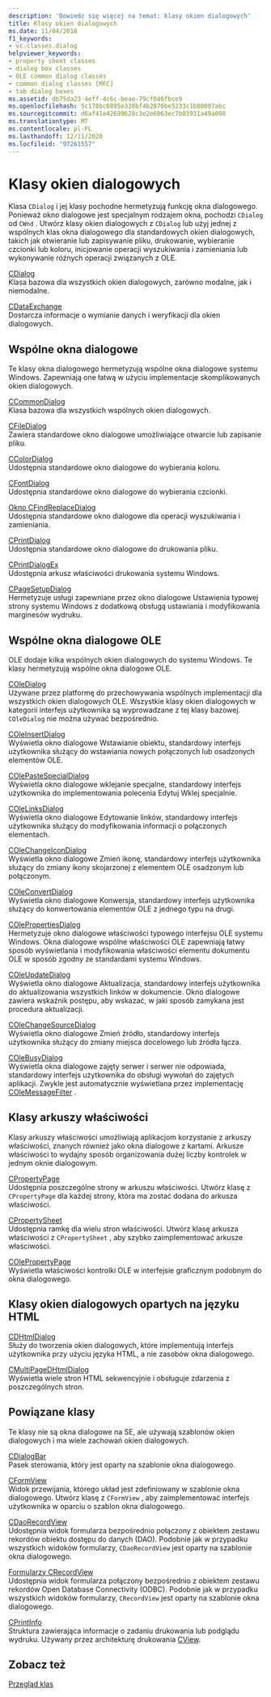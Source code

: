 ```yaml
---
description: 'Dowiedz się więcej na temat: klasy okien dialogowych'
title: Klasy okien dialogowych
ms.date: 11/04/2016
f1_keywords:
- vc.classes.dialog
helpviewer_keywords:
- property sheet classes
- dialog box classes
- OLE common dialog classes
- common dialog classes [MFC]
- tab dialog boxes
ms.assetid: db75da23-4eff-4c6c-beae-79cf046fbce9
ms.openlocfilehash: 5c178bc6895e338bf4b2876be5233c1b80007abc
ms.sourcegitcommit: d6af41e42699628c3e2e6063ec7b03931a49a098
ms.translationtype: MT
ms.contentlocale: pl-PL
ms.lasthandoff: 12/11/2020
ms.locfileid: "97261557"
---
```

# <a name="dialog-box-classes"></a>Klasy okien dialogowych

Klasa `CDialog` i jej klasy pochodne hermetyzują funkcję okna dialogowego. Ponieważ okno dialogowe jest specjalnym rodzajem okna, pochodzi `CDialog` od `CWnd` . Utwórz klasy okien dialogowych z `CDialog` lub użyj jednej z wspólnych klas okna dialogowego dla standardowych okien dialogowych, takich jak otwieranie lub zapisywanie pliku, drukowanie, wybieranie czcionki lub koloru, inicjowanie operacji wyszukiwania i zamieniania lub wykonywanie różnych operacji związanych z OLE.

[CDialog](reference/cdialog-class.md)<br/>
Klasa bazowa dla wszystkich okien dialogowych, zarówno modalne, jak i niemodalne.

[CDataExchange](reference/cdataexchange-class.md)<br/>
Dostarcza informacje o wymianie danych i weryfikacji dla okien dialogowych.

## <a name="common-dialogs"></a>Wspólne okna dialogowe

Te klasy okna dialogowego hermetyzują wspólne okna dialogowe systemu Windows. Zapewniają one łatwą w użyciu implementacje skomplikowanych okien dialogowych.

[CCommonDialog](reference/ccommondialog-class.md)<br/>
Klasa bazowa dla wszystkich wspólnych okien dialogowych.

[CFileDialog](reference/cfiledialog-class.md)<br/>
Zawiera standardowe okno dialogowe umożliwiające otwarcie lub zapisanie pliku.

[CColorDialog](reference/ccolordialog-class.md)<br/>
Udostępnia standardowe okno dialogowe do wybierania koloru.

[CFontDialog](reference/cfontdialog-class.md)<br/>
Udostępnia standardowe okno dialogowe do wybierania czcionki.

[Okno CFindReplaceDialog](reference/cfindreplacedialog-class.md)<br/>
Udostępnia standardowe okno dialogowe dla operacji wyszukiwania i zamieniania.

[CPrintDialog](reference/cprintdialog-class.md)<br/>
Udostępnia standardowe okno dialogowe do drukowania pliku.

[CPrintDialogEx](reference/cprintdialogex-class.md)<br/>
Udostępnia arkusz właściwości drukowania systemu Windows.

[CPageSetupDialog](reference/cpagesetupdialog-class.md)<br/>
Hermetyzuje usługi zapewniane przez okno dialogowe Ustawienia typowej strony systemu Windows z dodatkową obsługą ustawiania i modyfikowania marginesów wydruku.

## <a name="ole-common-dialogs"></a>Wspólne okna dialogowe OLE

OLE dodaje kilka wspólnych okien dialogowych do systemu Windows. Te klasy hermetyzują wspólne okna dialogowe OLE.

[COleDialog](reference/coledialog-class.md)<br/>
Używane przez platformę do przechowywania wspólnych implementacji dla wszystkich okien dialogowych OLE. Wszystkie klasy okien dialogowych w kategorii interfejs użytkownika są wyprowadzane z tej klasy bazowej. `COleDialog` nie można używać bezpośrednio.

[COleInsertDialog](reference/coleinsertdialog-class.md)<br/>
Wyświetla okno dialogowe Wstawianie obiektu, standardowy interfejs użytkownika służący do wstawiania nowych połączonych lub osadzonych elementów OLE.

[COlePasteSpecialDialog](reference/colepastespecialdialog-class.md)<br/>
Wyświetla okno dialogowe wklejanie specjalne, standardowy interfejs użytkownika do implementowania polecenia Edytuj Wklej specjalnie.

[COleLinksDialog](reference/colelinksdialog-class.md)<br/>
Wyświetla okno dialogowe Edytowanie linków, standardowy interfejs użytkownika służący do modyfikowania informacji o połączonych elementach.

[COleChangeIconDialog](reference/colechangeicondialog-class.md)<br/>
Wyświetla okno dialogowe Zmień ikonę, standardowy interfejs użytkownika służący do zmiany ikony skojarzonej z elementem OLE osadzonym lub połączonym.

[COleConvertDialog](reference/coleconvertdialog-class.md)<br/>
Wyświetla okno dialogowe Konwersja, standardowy interfejs użytkownika służący do konwertowania elementów OLE z jednego typu na drugi.

[COlePropertiesDialog](reference/colepropertiesdialog-class.md)<br/>
Hermetyzuje okno dialogowe właściwości typowego interfejsu OLE systemu Windows. Okna dialogowe wspólne właściwości OLE zapewniają łatwy sposób wyświetlania i modyfikowania właściwości elementu dokumentu OLE w sposób zgodny ze standardami systemu Windows.

[COleUpdateDialog](reference/coleupdatedialog-class.md)<br/>
Wyświetla okno dialogowe Aktualizacja, standardowy interfejs użytkownika do aktualizowania wszystkich linków w dokumencie. Okno dialogowe zawiera wskaźnik postępu, aby wskazać, w jaki sposób zamykana jest procedura aktualizacji.

[COleChangeSourceDialog](reference/colechangesourcedialog-class.md)<br/>
Wyświetla okno dialogowe Zmień źródło, standardowy interfejs użytkownika służący do zmiany miejsca docelowego lub źródła łącza.

[COleBusyDialog](reference/colebusydialog-class.md)<br/>
Wyświetla okna dialogowe zajęty serwer i serwer nie odpowiada, standardowy interfejs użytkownika do obsługi wywołań do zajętych aplikacji. Zwykle jest automatycznie wyświetlana przez implementację [COleMessageFilter](reference/colemessagefilter-class.md) .

## <a name="property-sheet-classes"></a>Klasy arkuszy właściwości

Klasy arkuszy właściwości umożliwiają aplikacjom korzystanie z arkuszy właściwości, znanych również jako okna dialogowe z kartami. Arkusze właściwości to wydajny sposób organizowania dużej liczby kontrolek w jednym oknie dialogowym.

[CPropertyPage](reference/cpropertypage-class.md)<br/>
Udostępnia poszczególne strony w arkuszu właściwości. Utwórz klasę z `CPropertyPage` dla każdej strony, która ma zostać dodana do arkusza właściwości.

[CPropertySheet](reference/cpropertysheet-class.md)<br/>
Udostępnia ramkę dla wielu stron właściwości. Utwórz klasę arkusza właściwości z `CPropertySheet` , aby szybko zaimplementować arkusze właściwości.

[COlePropertyPage](reference/colepropertypage-class.md)<br/>
Wyświetla właściwości kontrolki OLE w interfejsie graficznym podobnym do okna dialogowego.

## <a name="html-based-dialog-classes"></a>Klasy okien dialogowych opartych na języku HTML

[CDHtmlDialog](reference/cdhtmldialog-class.md)<br/>
Służy do tworzenia okien dialogowych, które implementują interfejs użytkownika przy użyciu języka HTML, a nie zasobów okna dialogowego.

[CMultiPageDHtmlDialog](reference/cmultipagedhtmldialog-class.md)<br/>
Wyświetla wiele stron HTML sekwencyjnie i obsługuje zdarzenia z poszczególnych stron.

## <a name="related-classes"></a>Powiązane klasy

Te klasy nie są okna dialogowe na SE, ale używają szablonów okien dialogowych i ma wiele zachowań okien dialogowych.

[CDialogBar](reference/cdialogbar-class.md)<br/>
Pasek sterowania, który jest oparty na szablonie okna dialogowego.

[CFormView](reference/cformview-class.md)<br/>
Widok przewijania, którego układ jest zdefiniowany w szablonie okna dialogowego. Utwórz klasę z `CFormView` , aby zaimplementować interfejs użytkownika w oparciu o szablon okna dialogowego.

[CDaoRecordView](reference/cdaorecordview-class.md)<br/>
Udostępnia widok formularza bezpośrednio połączony z obiektem zestawu rekordów obiektu dostępu do danych (DAO). Podobnie jak w przypadku wszystkich widoków formularzy, `CDaoRecordView` jest oparty na szablonie okna dialogowego.

[Formularzy CRecordView](reference/crecordview-class.md)<br/>
Udostępnia widok formularza połączony bezpośrednio z obiektem zestawu rekordów Open Database Connectivity (ODBC). Podobnie jak w przypadku wszystkich widoków formularzy, `CRecordView` jest oparty na szablonie okna dialogowego.

[CPrintInfo](reference/cprintinfo-structure.md)<br/>
Struktura zawierająca informacje o zadaniu drukowania lub podglądu wydruku. Używany przez architekturę drukowania [CView](reference/cview-class.md).

## <a name="see-also"></a>Zobacz też

[Przegląd klas](class-library-overview.md)
